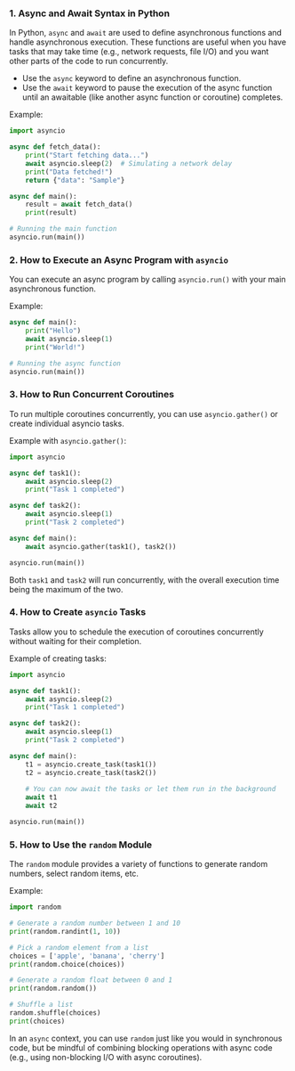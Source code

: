 ### 1. **Async and Await Syntax in Python**

In Python, `async` and `await` are used to define asynchronous functions and handle asynchronous execution. These functions are useful when you have tasks that may take time (e.g., network requests, file I/O) and you want other parts of the code to run concurrently.

- Use the `async` keyword to define an asynchronous function.
- Use the `await` keyword to pause the execution of the async function until an awaitable (like another async function or coroutine) completes.

Example:

```python
import asyncio

async def fetch_data():
    print("Start fetching data...")
    await asyncio.sleep(2)  # Simulating a network delay
    print("Data fetched!")
    return {"data": "Sample"}

async def main():
    result = await fetch_data()
    print(result)

# Running the main function
asyncio.run(main())
```

### 2. **How to Execute an Async Program with `asyncio`**

You can execute an async program by calling `asyncio.run()` with your main asynchronous function.

Example:

```python
async def main():
    print("Hello")
    await asyncio.sleep(1)
    print("World!")

# Running the async function
asyncio.run(main())
```

### 3. **How to Run Concurrent Coroutines**

To run multiple coroutines concurrently, you can use `asyncio.gather()` or create individual asyncio tasks.

Example with `asyncio.gather()`:

```python
import asyncio

async def task1():
    await asyncio.sleep(2)
    print("Task 1 completed")

async def task2():
    await asyncio.sleep(1)
    print("Task 2 completed")

async def main():
    await asyncio.gather(task1(), task2())

asyncio.run(main())
```

Both `task1` and `task2` will run concurrently, with the overall execution time being the maximum of the two.

### 4. **How to Create `asyncio` Tasks**

Tasks allow you to schedule the execution of coroutines concurrently without waiting for their completion.

Example of creating tasks:

```python
import asyncio

async def task1():
    await asyncio.sleep(2)
    print("Task 1 completed")

async def task2():
    await asyncio.sleep(1)
    print("Task 2 completed")

async def main():
    t1 = asyncio.create_task(task1())
    t2 = asyncio.create_task(task2())
    
    # You can now await the tasks or let them run in the background
    await t1
    await t2

asyncio.run(main())
```

### 5. **How to Use the `random` Module**

The `random` module provides a variety of functions to generate random numbers, select random items, etc.

Example:

```python
import random

# Generate a random number between 1 and 10
print(random.randint(1, 10))

# Pick a random element from a list
choices = ['apple', 'banana', 'cherry']
print(random.choice(choices))

# Generate a random float between 0 and 1
print(random.random())

# Shuffle a list
random.shuffle(choices)
print(choices)
```

In an `async` context, you can use `random` just like you would in synchronous code, but be mindful of combining blocking operations with async code (e.g., using non-blocking I/O with async coroutines).
